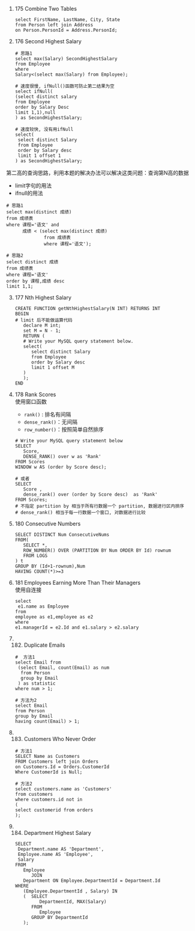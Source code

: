 1) 175 Combine Two Tables
    ```mysql
   select FirstName, LastName, City, State
   from Person left join Address
   on Person.PersonId = Address.PersonId;
    ```
   
2) 176 Second Highest Salary
   ```mysql
   # 思路1
   select max(Salary) SecondHighestSalary
   from Employee
   where
   Salary<(select max(Salary) from Employee);
   
   # 速度很慢, ifNull()函数可防止第二结果为空
   select ifNull(
   (select distinct salary
   from Employee
   order by Salary Desc
   limit 1,1),null
   ) as SecondHighestSalary;
   
   # 速度较快, 没有用ifNull
   select(
    select distinct Salary 
    from Employee
    order by Salary desc
    limit 1 offset 1
   ) as SecondHighestSalary;

   ```
第二高的查询思路，利用本题的解决办法可以解决这类问题：查询第N高的数据
- limit字句的用法
- ifnull的用法
```mysql
# 思路1
select max(distinct 成绩) 
from 成绩表
where 课程='语文' and
      成绩 < (select max(distinct 成绩) 
              from 成绩表 
              where 课程='语文');

# 思路2
select distinct 成绩
from 成绩表
where 课程='语文'
order by 课程,成绩 desc
limit 1,1;
```
3) 177 Nth Highest Salary
   ```mysql
   CREATE FUNCTION getNthHighestSalary(N INT) RETURNS INT
   BEGIN
   # limit 后不能做运算代码
      declare M int;
      set M = N - 1;
      RETURN (
      # Write your MySQL query statement below.
      select(
         select distinct Salary
         from Employee
         order by Salary desc
         limit 1 offset M
      )  
      );
   END
   ```
4) 178 Rank Scores  
   使用窗口函数
   - `rank()` : 排名有间隔
   - `dense_rank()`：无间隔
   - `row_number()`：按照简单自然排序
   ```mysql
   # Write your MySQL query statement below
   SELECT
      Score,
      DENSE_RANK() over w as 'Rank'
   FROM Scores
   WINDOW w AS (order by Score desc);
   
   # 或者
   SELECT
      Score ,
      dense_rank() over (order by Score desc)  as 'Rank'
   FROM Scores;
   # 不指定 partition by 相当于所有行数据一个 partition, 数据进行区内排序
   # dense_rank() 相当于每一行数据一个窗口, 对数据进行比较
   ```
   
5) 180 Consecutive Numbers
   ```mysql
   SELECT DISTINCT Num ConsecutiveNums
   FROM(
      SELECT *,
      ROW_NUMBER() OVER (PARTITION BY Num ORDER BY Id) rownum
      FROM LOGS
   ) t
   GROUP BY (Id+1-rownum),Num
   HAVING COUNT(*)>=3
   ```

6) 181 Employees Earning More Than Their Managers  
   使用自连接
   ```mysql
   select 
    e1.name as Employee
   from
   employee as e1,employee as e2
   where
   e1.managerId = e2.Id and e1.salary > e2.salary
   ```
7) 182. Duplicate Emails
   ```mysql
   #  方法1
   select Email from
    (select Email, count(Email) as num
     from Person
     group by Email
    ) as statistic
   where num > 1;
   
   # 方法为2
   select Email
   from Person
   group by Email
   having count(Email) > 1;

   ```
   
8) 183. Customers Who Never Order
   ```mysql
   # 方法1
   SELECT Name as Customers
   FROM Customers left join Orders
   on Customers.Id = Orders.CustomerId
   Where CustomerId is Null;
    
   # 方法2
   select customers.name as 'Customers'
   from customers
   where customers.id not in
   (
   select customerid from orders
   );
   ```
   
9) 184. Department Highest Salary
   ```mysql
   SELECT
    Department.name AS 'Department',
    Employee.name AS 'Employee',
    Salary
   FROM
      Employee
         JOIN
      Department ON Employee.DepartmentId = Department.Id
   WHERE
      (Employee.DepartmentId , Salary) IN
      (  SELECT
            DepartmentId, MAX(Salary)
         FROM
            Employee
         GROUP BY DepartmentId
      );
   ```